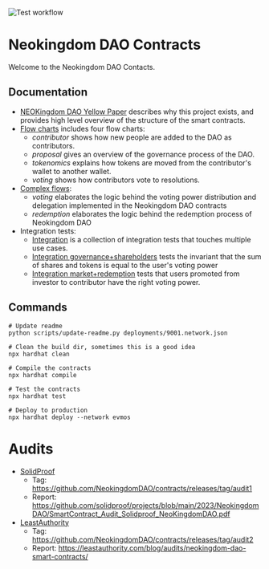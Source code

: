 ![Test workflow](https://github.com/NeokingdomDAO/whitelabel/actions/workflows/node.yml/badge.svg)

# Neokingdom DAO Contracts

Welcome to the Neokingdom DAO Contacts.

## Documentation

- [NEOKingdom DAO Yellow Paper](./docs/yellowpaper/yellowpaper.md) describes why this project exists, and provides high level overview of the structure of the smart contracts.
- [Flow charts](./docs/flowcharts) includes four flow charts:
  - _contributor_ shows how new people are added to the DAO as contributors.
  - _proposal_ gives an overview of the governance process of the DAO.
  - _tokenomics_ explains how tokens are moved from the contributor's wallet to another wallet.
  - _voting_ shows how contributors vote to resolutions.
- [Complex flows](./docs/complex_flows):
  - _voting_ elaborates the logic behind the voting power distribution and delegation implemented in the Neokingdom DAO contracts
  - _redemption_ elaborates the logic behind the redemption process of Neokingdom DAO
- Integration tests:
  - [Integration](./test/Integration.ts) is a collection of integration tests that touches multiple use cases.
  - [Integration governance+shareholders](./test/IntegrationGovernanceShareholders.ts) tests the invariant that the sum of shares and tokens is equal to the user's voting power
  - [Integration market+redemption](./test/IntegrationInternalMarketRedemptionController.ts) tests that users promoted from investor to contributor have the right voting power.

## Commands

```
# Update readme
python scripts/update-readme.py deployments/9001.network.json
```

```
# Clean the build dir, sometimes this is a good idea
npx hardhat clean

# Compile the contracts
npx hardhat compile

# Test the contracts
npx hardhat test

# Deploy to production
npx hardhat deploy --network evmos
```

# Audits

- [SolidProof](https://solidproof.io/)
  - Tag: https://github.com/NeokingdomDAO/contracts/releases/tag/audit1
  - Report: https://github.com/solidproof/projects/blob/main/2023/NeokingdomDAO/SmartContract_Audit_Solidproof_NeoKingdomDAO.pdf
- [LeastAuthority](https://leastauthority.com)
  - Tag: https://github.com/NeokingdomDAO/contracts/releases/tag/audit2
  - Report: https://leastauthority.com/blog/audits/neokingdom-dao-smart-contracts/
